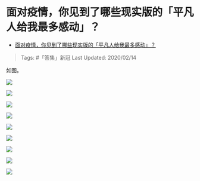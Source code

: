 # 面对疫情，你见到了哪些现实版的「平凡人给我最多感动」？

- [面对疫情，你见到了哪些现实版的「平凡人给我最多感动」？](https://www.zhihu.com/question/371138161/answer/1012240980)

>Tags: #「答集」新冠
>Last Updated: 2020/02/14

如图。

![](https://pic3.zhimg.com/80/v2-e4a31b5fd5af5f8fb919485473d5be8f_1440w.jpg?source=c8b7c179)

![](https://pic1.zhimg.com/80/v2-956fa2ba284927dc011c4e8ef4c2facd_1440w.jpg?source=c8b7c179)

![](https://pic1.zhimg.com/80/v2-3a0d1387f5cd9539bcc56bdf3d0274ca_1440w.jpg?source=c8b7c179)

![](https://pic3.zhimg.com/80/v2-f6e00d5fbadd87d01507e3807b331d02_1440w.jpg?source=c8b7c179)

![](https://pic2.zhimg.com/80/v2-6f4caccd4fa81f246cf4451de31a2dd7_1440w.jpg?source=c8b7c179)

![](https://pic3.zhimg.com/80/v2-06c7b1a9ba6706e765434761d1dca398_1440w.jpg?source=c8b7c179)

![](https://pic1.zhimg.com/80/v2-6c64de951d71ba800bf455651921e89d_1440w.jpg?source=c8b7c179)

![](https://pic2.zhimg.com/80/v2-ebad617f0417eaa5e79fc9c1a9024ad8_1440w.jpg?source=c8b7c179)

![](https://pic1.zhimg.com/80/v2-746b092ac9e7cd82aae333fe9b6de415_1440w.jpg?source=c8b7c179)